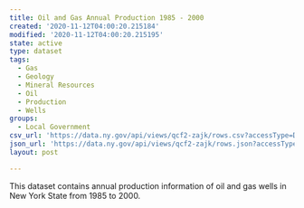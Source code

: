 ```yaml
---
title: Oil and Gas Annual Production 1985 - 2000
created: '2020-11-12T04:00:20.215184'
modified: '2020-11-12T04:00:20.215195'
state: active
type: dataset
tags:
  - Gas
  - Geology
  - Mineral Resources
  - Oil
  - Production
  - Wells
groups:
  - Local Government
csv_url: 'https://data.ny.gov/api/views/qcf2-zajk/rows.csv?accessType=DOWNLOAD'
json_url: 'https://data.ny.gov/api/views/qcf2-zajk/rows.json?accessType=DOWNLOAD'
layout: post

---
```

This dataset contains annual production information of oil and gas wells in New York State from 1985 to 2000.
